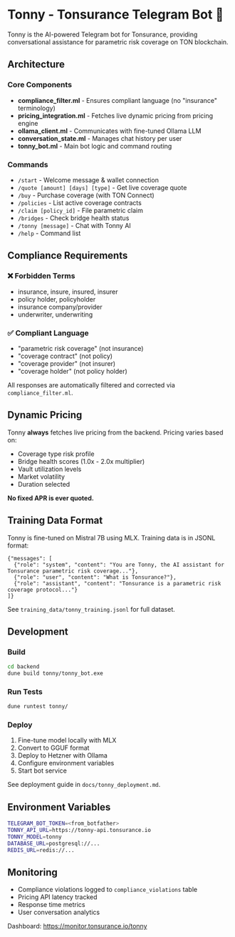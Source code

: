 # Tonny - Tonsurance Telegram Bot 🤖

Tonny is the AI-powered Telegram bot for Tonsurance, providing conversational assistance for parametric risk coverage on TON blockchain.

## Architecture

### Core Components

- **compliance_filter.ml** - Ensures compliant language (no "insurance" terminology)
- **pricing_integration.ml** - Fetches live dynamic pricing from pricing engine
- **ollama_client.ml** - Communicates with fine-tuned Ollama LLM
- **conversation_state.ml** - Manages chat history per user
- **tonny_bot.ml** - Main bot logic and command routing

### Commands

- `/start` - Welcome message & wallet connection
- `/quote [amount] [days] [type]` - Get live coverage quote
- `/buy` - Purchase coverage (with TON Connect)
- `/policies` - List active coverage contracts
- `/claim [policy_id]` - File parametric claim
- `/bridges` - Check bridge health status
- `/tonny [message]` - Chat with Tonny AI
- `/help` - Command list

## Compliance Requirements

### ❌ Forbidden Terms
- insurance, insure, insured, insurer
- policy holder, policyholder
- insurance company/provider
- underwriter, underwriting

### ✅ Compliant Language
- "parametric risk coverage" (not insurance)
- "coverage contract" (not policy)
- "coverage provider" (not insurer)
- "coverage holder" (not policy holder)

All responses are automatically filtered and corrected via `compliance_filter.ml`.

## Dynamic Pricing

Tonny **always** fetches live pricing from the backend. Pricing varies based on:

- Coverage type risk profile
- Bridge health scores (1.0x - 2.0x multiplier)
- Vault utilization levels
- Market volatility
- Duration selected

**No fixed APR is ever quoted.**

## Training Data Format

Tonny is fine-tuned on Mistral 7B using MLX. Training data is in JSONL format:

```jsonl
{"messages": [
  {"role": "system", "content": "You are Tonny, the AI assistant for Tonsurance parametric risk coverage..."},
  {"role": "user", "content": "What is Tonsurance?"},
  {"role": "assistant", "content": "Tonsurance is a parametric risk coverage protocol..."}
]}
```

See `training_data/tonny_training.jsonl` for full dataset.

## Development

### Build

```bash
cd backend
dune build tonny/tonny_bot.exe
```

### Run Tests

```bash
dune runtest tonny/
```

### Deploy

1. Fine-tune model locally with MLX
2. Convert to GGUF format
3. Deploy to Hetzner with Ollama
4. Configure environment variables
5. Start bot service

See deployment guide in `docs/tonny_deployment.md`.

## Environment Variables

```bash
TELEGRAM_BOT_TOKEN=<from_botfather>
TONNY_API_URL=https://tonny-api.tonsurance.io
TONNY_MODEL=tonny
DATABASE_URL=postgresql://...
REDIS_URL=redis://...
```

## Monitoring

- Compliance violations logged to `compliance_violations` table
- Pricing API latency tracked
- Response time metrics
- User conversation analytics

Dashboard: https://monitor.tonsurance.io/tonny
